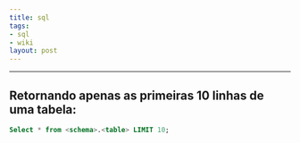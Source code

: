 ```yaml
---
title: sql
tags:
- sql
- wiki
layout: post
---
```


---
## Retornando apenas as primeiras 10 linhas de uma tabela:

```sql
Select * from <schema>.<table> LIMIT 10;
```
